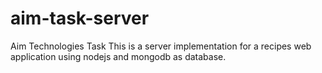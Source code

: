 # aim-task-server
Aim Technologies Task
This is a server implementation for a recipes web application using nodejs and mongodb as database.
